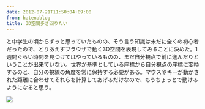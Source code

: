 ```yaml
---
date: 2012-07-21T11:50:04+09:00
from: hatenablog
title: 3D空間歩き回りたい
---
```


<p>と中学生の頃からずっと思っていたものの、そう言う知識は未だに全くの初心者だったので、とりあえずブラウザで動く3D空間を表現してみることに決めた。1週間ぐらい時間を見つけてはやっているものの、まだ自分視点で前に進んだりということが出来ていない。世界が基準としている座標から自分視点の座標に変換するのと、自分の視線の角度を常に保持する必要がある。マウスやキーが動かされた距離に合わせてそれらを計算してあげるだけなので、もうちょっとで動けるようになると思う。</p><p><img src="http://dl.dropbox.com/u/5978869/image/20120721_114410.png"></p>

